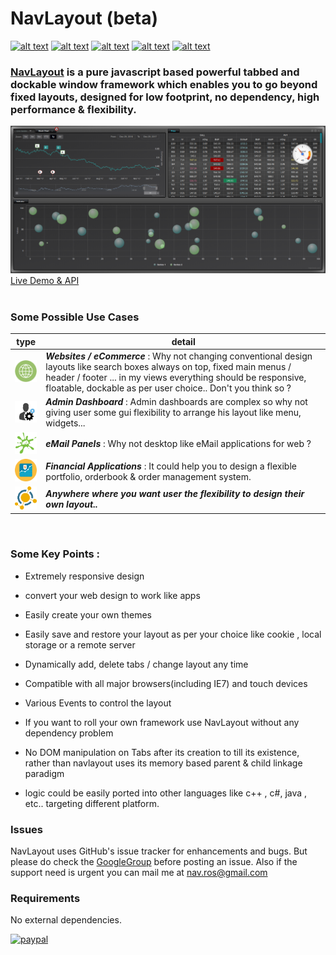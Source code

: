 # NavLayout (beta) #  
[![alt text][1.1]][1]
[![alt text][2.1]][2]
[![alt text][3.1]][3]
[![alt text][4.1]][4]
[![alt text][5.1]][5]

[1.1]: http://i.imgur.com/tXSoThF.png (twitter)
[2.1]: http://i.imgur.com/P3YfQoD.png (facebook)
[3.1]: http://i.imgur.com/YckIOms.png (tumblr)
[4.1]: http://i.imgur.com/1AGmwO3.png (dribbble)
[5.1]: http://i.imgur.com/0o48UoR.png (github)

[1]: http://www.twitter.com/NavLayout
[2]: http://www.facebook.com/NavLayout
[3]: http://navlayout.tumblr.com
[4]: http://dribbble.com/NavLayout
[5]: http://www.github.com/navrosh/NavLayout

### [NavLayout](http://www.navlayout.com) is a pure javascript based powerful tabbed and dockable window framework which enables you to go beyond fixed layouts, designed for low footprint, no dependency, high performance & flexibility. ###

![Screenshot](images/main.png)
[Live Demo & API](http://www.navlayout.com)
<br><br>

### Some Possible Use Cases ###

 type  | detail 
--- | --- 
<img src="images/web.png" width="50"> | ***Websites / eCommerce*** : Why not changing conventional design layouts like search boxes always on top, fixed main menus / header / footer ... in my views everything should be responsive, floatable, dockable as per user choice.. Don't you think so ?  
<img src="images/admin.png" width="50"> | ***Admin Dashboard*** : Admin dashboards are complex so why not giving user some gui flexibility to arrange his layout like menu, widgets... 
<img src="images/email.png" width="50"> | ***eMail Panels*** : Why not desktop like eMail applications for web ?
<img src="images/finance.png" width="50"> | ***Financial Applications*** : It could help you to design a flexible portfolio, orderbook & order management system.
<img src="images/random.png" width="50"> | ***Anywhere where you want user the flexibility to design their own layout..***

<br>

### Some Key Points : ###

* Extremely responsive design

* convert your web design to work like apps

* Easily create your own themes

* Easily save and restore your layout as per your choice like cookie , local storage or a remote server

* Dynamically add, delete tabs / change layout any time

* Compatible with all major browsers(including IE7) and touch devices 

* Various Events to control the layout

* If you want to roll your own framework use NavLayout without any dependency problem 

* No DOM manipulation on Tabs after its creation to till its existence, rather than navlayout uses its memory based parent & child linkage paradigm

* logic could be easily ported into other languages like c++ , c#, java , etc.. targeting different platform.

### Issues ###

NavLayout uses GitHub's issue tracker for enhancements and bugs. But please do check the [GoogleGroup](https://groups.google.com/forum/#!forum/navlayout) before posting an issue. Also if the support need is urgent you can mail me at nav.ros@gmail.com

### Requirements ###

No external dependencies.


[![paypal](https://www.paypalobjects.com/en_US/i/btn/btn_donateCC_LG.gif)](https://www.paypal.me/navlayout)







